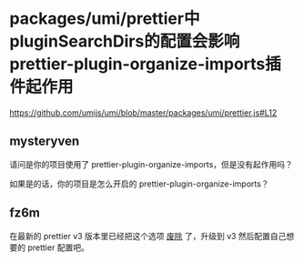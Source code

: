 # packages/umi/prettier中pluginSearchDirs的配置会影响prettier-plugin-organize-imports插件起作用

https://github.com/umijs/umi/blob/master/packages/umi/prettier.js#L12

## mysteryven

请问是你的项目使用了 prettier-plugin-organize-imports，但是没有起作用吗？

如果是的话，你的项目是怎么开启的 prettier-plugin-organize-imports？

## fz6m

在最新的 prettier v3 版本里已经把这个选项 [废除](https://prettier.io/blog/2023/07/05/3.0.0.html#plugin-search-feature-has-been-removed-14759httpsgithubcomprettierprettierpull14759-by-fiskerhttpsgithubcomfisker) 了，升级到 v3 然后配置自己想要的 prettier 配置吧。
